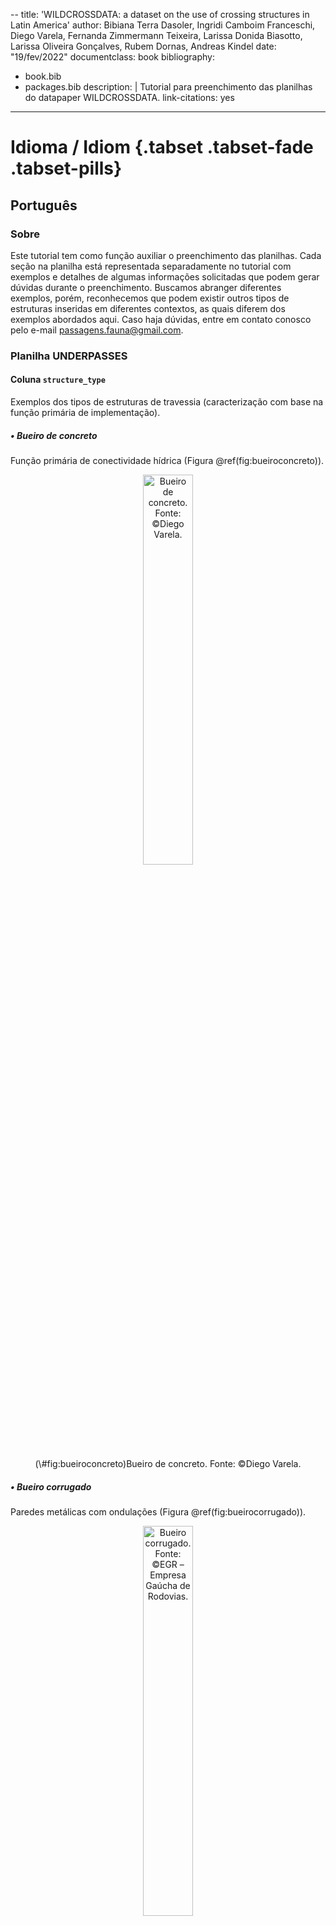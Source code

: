 -- 
title: 'WILDCROSSDATA: a dataset on the use of crossing structures in Latin America'
author: Bibiana Terra Dasoler, Ingridi Camboim Franceschi, Diego Varela, Fernanda
  Zimmermann Teixeira, Larissa Donida Biasotto, Larissa Oliveira
  Gonçalves, Rubem Dornas, Andreas Kindel
date: "19/fev/2022"
documentclass: book
bibliography:
- book.bib
- packages.bib
description: |
  Tutorial para preenchimento das planilhas do datapaper WILDCROSSDATA.
link-citations: yes
---

# Idioma / Idiom {.tabset .tabset-fade .tabset-pills}

## Português

### Sobre

Este tutorial tem como função auxiliar o preenchimento das planilhas. Cada seção na planilha está representada separadamente no tutorial com exemplos e detalhes de algumas informações solicitadas que podem gerar dúvidas durante o preenchimento. 
Buscamos abranger diferentes exemplos, porém, reconhecemos que podem existir outros tipos de estruturas inseridas em diferentes contextos, as quais diferem dos exemplos abordados aqui. Caso haja dúvidas, entre em contato conosco pelo e-mail passagens.fauna@gmail.com.

### Planilha UNDERPASSES

#### Coluna `structure_type`
Exemplos dos tipos de estruturas de travessia (caracterização com base na função primária de implementação).

##### • Bueiro de concreto
Função primária de conectividade hídrica (Figura \@ref(fig:bueiroconcreto)).

<div class="figure" style="text-align: center">
<img src="Imagens/bueiro_concreto.jpg" alt="Bueiro de concreto. Fonte: ©Diego Varela." width="40%" />
<p class="caption">(\#fig:bueiroconcreto)Bueiro de concreto. Fonte: ©Diego Varela.</p>
</div>

##### • Bueiro corrugado
Paredes metálicas com ondulações (Figura \@ref(fig:bueirocorrugado)).

<div class="figure" style="text-align: center">
<img src="Imagens/bueiro_corrugado.jpg" alt="Bueiro corrugado. Fonte: ©EGR – Empresa Gaúcha de Rodovias." width="40%" />
<p class="caption">(\#fig:bueirocorrugado)Bueiro corrugado. Fonte: ©EGR – Empresa Gaúcha de Rodovias.</p>
</div>

##### • Bueiro de metal
Paredes metálicas (Figura \@ref(fig:bueirodemetal)).

<div class="figure" style="text-align: center">
<img src="Imagens/bueiro_metal.jpeg" alt="Bueiro de metal. Fonte: ©Diego Varela." width="40%" />
<p class="caption">(\#fig:bueirodemetal)Bueiro de metal. Fonte: ©Diego Varela.</p>
</div>

##### • Bueiro com plataforma seca (bueiro com passadiço)
Função primária de conectividade hídrica, mas com plataforma seca permitindo a travessia da fauna terrestre (Figura \@ref(fig:bueiroplataformaseca)).

<div class="figure" style="text-align: center">
<img src="Imagens/bueiro_plataforma_seca.jpeg" alt="Bueiro com plataforma seca (bueiro com passadiço). Fonte: ©Fernanda Teixeira." width="40%" />
<p class="caption">(\#fig:bueiroplataformaseca)Bueiro com plataforma seca (bueiro com passadiço). Fonte: ©Fernanda Teixeira.</p>
</div>

##### • Passagem de gado
Não possui drenagem de água e sua função primária é a de passagem de gado (Figura \@ref(fig:passagemdegado)).

<div class="figure" style="text-align: center">
<img src="Imagens/passagem_de_gado.jpg" alt="Passagem de gado. Fonte: ©Diego Varela." width="40%" />
<p class="caption">(\#fig:passagemdegado)Passagem de gado. Fonte: ©Diego Varela.</p>
</div>

##### • Passagem de fauna
Não possui drenagem de água e sua função primária é a de passagem de fauna (Figura \@ref(fig:passagemdefauna)).

<div class="figure" style="text-align: center">
<img src="Imagens/passagem_de_fauna.jpg" alt="Passagem de fauna. Fonte: ©Diego Varela." width="40%" />
<p class="caption">(\#fig:passagemdefauna)Passagem de fauna. Fonte: ©Diego Varela.</p>
</div>

##### • Ponte
Estrutura suspensa por colunas e habitualmente com presença de água (exceto períodos de seca). Exemplos: viadutos, pontilhões, pontes e elevadas (Figura \@ref(fig:ponte)).

<div class="figure" style="text-align: center">
<img src="Imagens/ponte.JPG" alt="Ponte. Fonte: ©EGR – Empresa Gaúcha de Rodovias." width="40%" />
<p class="caption">(\#fig:ponte)Ponte. Fonte: ©EGR – Empresa Gaúcha de Rodovias.</p>
</div>

<div class="figure" style="text-align: center">
<img src="Imagens/viaduto.jpg" alt="Viaduto. Fonte: ©Diego Varela." width="40%" />
<p class="caption">(\#fig:viaduto)Viaduto. Fonte: ©Diego Varela.</p>
</div>

#### Coluna `structure_cell`
Determinadas estruturas, principalmente as drenagens de água, podem ser formadas por múltiplas estruturas paralelas de mesma função. Essa coluna tem por objetivo informar o número de estruturas paralelas (por analogia, nos exemplos, é contabilizado o número de embocaduras de um dos lados da estrutura). Os exemplos abaixo não esgotam as possibilidades (p. ex. quádrupla (4), quíntupla (5) etc.).

##### • Simples (1)
Estrutura com embocadura única (Figura \@ref(fig:cellssimples)).

<div class="figure" style="text-align: center">
<img src="Imagens/cells_simples.jpg" alt="Passagem simples (embocadura única). Fonte: ©EGR – Empresa Gaúcha de Rodovias." width="40%" />
<p class="caption">(\#fig:cellssimples)Passagem simples (embocadura única). Fonte: ©EGR – Empresa Gaúcha de Rodovias.</p>
</div>

##### • Dupla (2)
Estrutura com duas embocaduras (Figura \@ref(fig:cellsdupla)).

<div class="figure" style="text-align: center">
<img src="Imagens/cells_dupla.jpg" alt="Passagem dupla (duas embocaduras). Fonte: ©EGR – Empresa Gaúcha de Rodovias." width="45%" />
<p class="caption">(\#fig:cellsdupla)Passagem dupla (duas embocaduras). Fonte: ©EGR – Empresa Gaúcha de Rodovias.</p>
</div>

##### • Tripla (3)
Estrutura com três embocaduras (Figura \@ref(fig:cellstripla)).

<div class="figure" style="text-align: center">
<img src="Imagens/cells_tripla.jpg" alt="Passagem tripla (três embocaduras). Fonte: ©EGR – Empresa Gaúcha de Rodovias." width="50%" />
<p class="caption">(\#fig:cellstripla)Passagem tripla (três embocaduras). Fonte: ©EGR – Empresa Gaúcha de Rodovias.</p>
</div>

#### Coluna `structure_shape`
Determinadas estruturas, principalmente as drenagens de água, costumam ter formatos de embocadura predeterminados, como circular (ou tubular / elíptico), celular (quadrado ou retangular) e em arco.

##### • Celular
Estrutura com perfil de embocadura com ângulos retos (quadrado ou retangular)
 (Figura \@ref(fig:celular)).
 
<div class="figure" style="text-align: center">
<img src="Imagens/celular.jpg" alt="Estrutura celular. Fonte: ©EGR – Empresa Gaúcha de Rodovias." width="50%" />
<p class="caption">(\#fig:celular)Estrutura celular. Fonte: ©EGR – Empresa Gaúcha de Rodovias.</p>
</div>

##### • Tubular
Perfil de embocadura circular ou elíptico
 (Figura \@ref(fig:tubular)).
 
<div class="figure" style="text-align: center">
<img src="Imagens/tubular.jpg" alt="Estrutura tubular. Fonte: ©EGR – Empresa Gaúcha de Rodovias." width="50%" />
<p class="caption">(\#fig:tubular)Estrutura tubular. Fonte: ©EGR – Empresa Gaúcha de Rodovias.</p>
</div>

##### • Arco
Perfil de embocadura circular ou elíptico
 (Figura \@ref(fig:arco)).
 
<div class="figure" style="text-align: center">
<img src="Imagens/bueiro_arco.jpeg" alt="Estrutura em arco. Fonte: ©Fernanda Teixeira." width="50%" />
<p class="caption">(\#fig:arco)Estrutura em arco. Fonte: ©Fernanda Teixeira.</p>
</div>

#### Coluna `structure_photo`
Para que possamos compreender todos os diferentes contextos de passagens de fauna e, eventualmente, realizar confirmações sobre os dados disponibilizados, imagens representativas de cada estrutura de travessia devem ser enviadas no mesmo e-mail da planilha de dados, preferencialmente anexadas ou com link para baixar. A proposta dessa foto **não** é o envio de uma imagem capturada pela armadilha fotográfica, mas uma foto tirada externamente exibindo o número de embocaduras (células) e formato da estrutura. Exemplos nesse sentido podem ser encontrados na Figura \@ref(fig:structurephotounder).

<div class="figure" style="text-align: center">
<img src="Imagens/structure_photo_under.png" alt="Exemplos de fotos a serem enviadas como demonstração da estrutura de travessia." width="100%" />
<p class="caption">(\#fig:structurephotounder)Exemplos de fotos a serem enviadas como demonstração da estrutura de travessia.</p>
</div>

#### Colunas `structure_height`, `structure_width`, `structure_length` e `waterbody_width`

##### • Estruturas convencionais
Valores de mensuração da estrutura devem ser fornecidos, como altura (`structure_height` = **a**), largura (`structure_width` = **b**) e comprimento (`structure_length` = **c**, **c1**, **c2**) da estrutura (Figura \@ref(fig:structuremedidas)).Os valores devem ser informados em **metros**.
Cabe notar que o comprimento pode não ser igual à largura da pista, uma vez que existem estruturas esconsas (**c1**, enviesadas) em relação ao eixo da via ou em estradas com aterro, no qual a estrutura vá além da largura da via e do acostamento (**c2**).

<div class="figure" style="text-align: center">
<img src="Imagens/under_medidas.jpg" alt="Esquemas para estrutura convencionais exibindo as formas de coleta de parâmetros de altura (**a**), largura (**b**) e comprimento (**c1**, **c2**) da estrutura." width="80%" />
<p class="caption">(\#fig:structuremedidas)Esquemas para estrutura convencionais exibindo as formas de coleta de parâmetros de altura (**a**), largura (**b**) e comprimento (**c1**, **c2**) da estrutura.</p>
</div>

##### • Pontes
O sistema de mensuração é diferenciado no caso de pontes.
Valores de mensuração da estrutura devem ser fornecidos, como altura (`structure_height` = **a**), largura (soma) das margens secas (`structure_width` = **b**), extensão (`structure_length` = **c**) e largura do corpo d'água sob a ponte (`waterbody_width` = **d**) da estrutura (Figura \@ref(fig:structuremedidasagua)).Os valores devem ser informados em **metros**.

<div class="figure" style="text-align: center">
<img src="Imagens/ponte_bd.jpg" alt="Esquemas para pontes e pontilhões exibindo as formas de coleta de parâmetros de altura (**a**), largura (soma) das margens secas (**b**), comprimento (**c**) e largura do corpo d'água sob a ponte (**d**) de pontes e pontilhões." width="100%" />
<p class="caption">(\#fig:structuremedidasagua)Esquemas para pontes e pontilhões exibindo as formas de coleta de parâmetros de altura (**a**), largura (soma) das margens secas (**b**), comprimento (**c**) e largura do corpo d'água sob a ponte (**d**) de pontes e pontilhões.</p>
</div>

### Planilha OVERPASSES
#### Coluna `structure_type`
Nessa seção são apresentados os diferentes tipos de estruturas de travessias superiores.

##### • Pontes flexíveis
São pontes que apresentam material flexível sujeito a oscilações quando o animal está cruzando ou em regiões com ventos. Abaixo segue alguns exemplos.

###### - Ponte flexível em aço (Figura \@ref(fig:flexivelaco)).

<div class="figure" style="text-align: center">
<img src="Imagens/flexivel_aco.jpg" alt="Ponte flexível em aço. Fonte: ©Rodosol." width="40%" />
<p class="caption">(\#fig:flexivelaco)Ponte flexível em aço. Fonte: ©Rodosol.</p>
</div>

###### - Ponte flexível em redes (Figura \@ref(fig:flexivelrede)).

<div class="figure" style="text-align: center">
<img src="Imagens/flexivel_rede.jpg" alt="Ponte flexível em redes. Fonte: ©Rubem Dornas." width="40%" />
<p class="caption">(\#fig:flexivelrede)Ponte flexível em redes. Fonte: ©Rubem Dornas.</p>
</div>

###### - Ponte flexível de corda (Figura \@ref(fig:flexivelcorda)).

<div class="figure" style="text-align: center">
<img src="Imagens/flexivel_corda.jpg" alt="Ponte flexível de corda. Fonte: ©Rodosol." width="40%" />
<p class="caption">(\#fig:flexivelcorda)Ponte flexível de corda. Fonte: ©Rodosol.</p>
</div>

###### - Ponte flexível em túnel
Ponte que normalmente consiste em uma trama de cordas em formato retangular (Figura \@ref(fig:flexiveltunel)).

<div class="figure" style="text-align: center">
<img src="Imagens/sem_foto.png" alt="Ponte flexível em túnel." width="40%" />
<p class="caption">(\#fig:flexiveltunel)Ponte flexível em túnel.</p>
</div>

##### • Pontes rígidas
São pontes que apresentam material rígido que não está sujeito a oscilações quando o animal está cruzando ou com presença de ventos. Abaixo segue alguns exemplos.

###### - Ponte rígida com tronco de madeira

<div class="figure" style="text-align: center">
<img src="Imagens/over_tronco.png" alt="Ponte rígida com tronco de madeira. Fonte: ©Francini Garcia." width="40%" />
<p class="caption">(\#fig:rigidamadeira)Ponte rígida com tronco de madeira. Fonte: ©Francini Garcia.</p>
</div>

###### - Ponte rígida com plataforma metálica

<div class="figure" style="text-align: center">
<img src="Imagens/plataforma_metalica.jpeg" alt="Ponte rígida com plataforma metálica. Fonte: ©Helio Secco." width="40%" />
<p class="caption">(\#fig:rigidametal)Ponte rígida com plataforma metálica. Fonte: ©Helio Secco.</p>
</div>

##### • Pontes de vegetação
###### - Ponte de lianas

<div class="figure" style="text-align: center">
<img src="Imagens/sem_foto.png" alt="Ponte de lianas." width="40%" />
<p class="caption">(\#fig:vegetacaolianas)Ponte de lianas.</p>
</div>

###### - Ponte de copas
Esse tipo de travessia consiste na conexão ou proximidade entre copas de árvores dos dois lados que se juntam ou ficam próximas o suficiente para permitir o cruzamento do animal sobre a via (Figura \@ref(fig:vegetacaocopas)).

<div class="figure" style="text-align: center">
<img src="Imagens/ponte_copas.jpg" alt="Ponte de copas. Fonte: ©Larissa Gonçalves." width="40%" />
<p class="caption">(\#fig:vegetacaocopas)Ponte de copas. Fonte: ©Larissa Gonçalves.</p>
</div>

##### • Ecoduto
###### - Viaduto vegetado
Viaduto construído especificamente para travessia de fauna, costumeiramente com presença de cobertura de gramíneas e arbustos (Figura \@ref(fig:viadutovegetado)).

<div class="figure" style="text-align: center">
<img src="Imagens/viaduto_vegetado.jpg" alt="Viaduto vegetado. Fonte: ©Diego Varela." width="40%" />
<p class="caption">(\#fig:viadutovegetado)Viaduto vegetado. Fonte: ©Diego Varela.</p>
</div>

#### Coluna `structure_branch_access`
Corresponde ao número de ligações implantadas para dar acesso à passagem superior.

<div class="figure" style="text-align: center">
<img src="Imagens/sem_foto.png" alt="Ramificações de acesso à passagem superior." width="40%" />
<p class="caption">(\#fig:structurebranchaccess)Ramificações de acesso à passagem superior.</p>
</div>

#### Coluna `structure_photo`
Para que possamos compreender todos os diferentes contextos de passagens de fauna e, eventualmente, realizar confirmações sobre os dados disponibilizados, imagens representativas de cada estrutura de travessia devem ser enviadas no mesmo e-mail da planilha de dados, preferencialmente anexadas ou com link para baixar. 
A proposta dessa foto **não** é o envio de uma imagem capturada pela armadilha fotográfica, mas uma foto tirada externamente exibindo o formato da estrutura como no exemplo (Figura \@ref(fig:structurephotoover)).

<div class="figure" style="text-align: center">
<img src="Imagens/structure_photo_over.jpg" alt="Exemplo de foto a ser enviada como demonstração da estrutura de travessia. Fonte: ©Diego Varela." width="40%" />
<p class="caption">(\#fig:structurephotoover)Exemplo de foto a ser enviada como demonstração da estrutura de travessia. Fonte: ©Diego Varela.</p>
</div>

#### Colunas `structure_height`, `structure_length`, `structure_width` e `structure_internal_height`
Valores de mensuração da estrutura devem ser fornecidos, como altura (`structure_height` = **a**), largura (`structure_width` = **b**), comprimento (`structure_length` = **c**) e altura interna da estrutura (caso se aplique) (`structure_internal_height` = **d**) (Figura \@ref(fig:structuremedidasover)).Os valores devem ser informados em **metros**.
Cabe notar que o comprimento pode **não ser** igual à largura da pista, uma vez os pilares de sustentação das passagens superiores costumam se distanciar da via sendo implantadas na faixa de domínio.

<div class="figure" style="text-align: center">
<img src="Imagens/over_medidas2.jpg" alt="Esquemas para determinação de medidas de parâmetros de altura (**a**), comprimento (**b**), largura (**c**) e altura interna (**d**) da estrutura." width="40%" />
<p class="caption">(\#fig:structuremedidasover)Esquemas para determinação de medidas de parâmetros de altura (**a**), comprimento (**b**), largura (**c**) e altura interna (**d**) da estrutura.</p>
</div>

### Planilha FENCING
#### Colunas `fence_length`
Esses campos devem ser preenchidos com a extensão da cerca, de acordo com os 4 lados adjacentes à embocadura da passagem, nomeados como **A1**, **A2**, **B1** e **B2** (Figura \@ref(fig:fencelength)).

<div class="figure" style="text-align: center">
<img src="Imagens/fence_length2.jpg" alt="Exemplo da extensão da cerca de ambos os lados da embocadura da estrutura de travessia e também de ambos os lados da infraestrutura linear." width="80%" />
<p class="caption">(\#fig:fencelength)Exemplo da extensão da cerca de ambos os lados da embocadura da estrutura de travessia e também de ambos os lados da infraestrutura linear.</p>
</div>

#### Coluna `fence_overhang`
As cercas direcionadoras podem possuir ou não algum tipo de aba superior à sua estrutura, normalmente planejado de acordo com a fauna a ser barrada.

##### • Cerca com aba ausente
O tipo de cerca mais comum, sem abas (Figura \@ref(fig:cercasemaba)).

<div class="figure" style="text-align: center">
<img src="Imagens/cerca_aba_ausente.png" alt="Cerca com aba ausente." width="50%" />
<p class="caption">(\#fig:cercasemaba)Cerca com aba ausente.</p>
</div>

##### • Cerca com aba angulada rígida
Cerca cuja aba superior é angulada, em material rígido, normalmente angulada para fora da via (Figura \@ref(fig:cercaabarigida)).

<div class="figure" style="text-align: center">
<img src="Imagens/cerca_aba_rigida.png" alt="Cerca com aba angulada rígida." width="50%" />
<p class="caption">(\#fig:cercaabarigida)Cerca com aba angulada rígida.</p>
</div>

##### • Cerca com aba dobrada flexível
A cerca com aba superior dobrada flexível possui material de menor rigidez, visando ceder com o peso do animal (Figura \@ref(fig:cercaflexivel)).

<div class="figure" style="text-align: center">
<img src="Imagens/cerca_flexivel.png" alt="Cerca com aba dobrada flexível." width="50%" />
<p class="caption">(\#fig:cercaflexivel)Cerca com aba dobrada flexível.</p>
</div>

##### • Cerca com aba rolete ou similar
Cerca em que a aba é em formato de rolo, que gira quando um animal se escora sobre ela (Figura \@ref(fig:cercarolete)).

<div class="figure" style="text-align: center">
<img src="Imagens/cerca_rolete.png" alt="Cerca com aba rolete." width="50%" />
<p class="caption">(\#fig:cercarolete)Cerca com aba rolete.</p>
</div>

#### Coluna `fence_conservation`
Qualquer possibilidade de acesso a via a cerca é considerada não integra, pois perde a função de bloqueio de acesso a via. Abaixo segue exemplos de conservação das cercas.

##### • Cerca íntegra 
A cerca **não** apresenta buracos, defeitos ou irregularidades (Figura \@ref(fig:cercaintegra)).

<div class="figure" style="text-align: center">
<img src="Imagens/cerca_integra.jpeg" alt="Exemplo de cerca íntegra. Fonte: ©Fernanda Teixeira." width="50%" />
<p class="caption">(\#fig:cercaintegra)Exemplo de cerca íntegra. Fonte: ©Fernanda Teixeira.</p>
</div>

##### • Cerca não íntegra
A cerca apresenta buracos e/ou defeitos (Figura \@ref(fig:cercanaointegra)).

<div class="figure" style="text-align: center">
<img src="Imagens/cerca_nao_integra.jpeg" alt="Exemplo de cerca não íntegra. Fonte: ©Fernanda Teixeira." width="50%" />
<p class="caption">(\#fig:cercanaointegra)Exemplo de cerca não íntegra. Fonte: ©Fernanda Teixeira.</p>
</div>

### Planilha CAMERA TRAP
#### Colunas `camera_position`
Exemplos da posição da armadilha fotográfica em relação à estrutura de travessia.

##### • Posição interna borda
A câmera está poscionada na borda interna da estrutura de travessia (Figura \@ref(fig:internaborda)).

<div class="figure" style="text-align: center">
<img src="Imagens/camera_position_interna_borda.jpg" alt=" Câmera com posição interna borda. Fonte: ©EGR - Empresa Gaúcha de Rodovias." width="50%" />
<p class="caption">(\#fig:internaborda) Câmera com posição interna borda. Fonte: ©EGR - Empresa Gaúcha de Rodovias.</p>
</div>

##### • Posição interna central
A câmera está poscionada dentro da estrutura de travessia, na parte central (Figura \@ref(fig:internacentral)).

<div class="figure" style="text-align: center">
<img src="Imagens/camera_position_interna_central.jpg" alt="Câmera com posição interna central. Fonte: ©EGR - Empresa Gaúcha de Rodovias." width="50%" />
<p class="caption">(\#fig:internacentral)Câmera com posição interna central. Fonte: ©EGR - Empresa Gaúcha de Rodovias.</p>
</div>

##### • Posição externa
A câmera está poscionada externamente, fora da estrutura de travessia (Figura \@ref(fig:externa)).
<div class="figure" style="text-align: center">
<img src="Imagens/camera_position_externa.jpg" alt="Câmera com posição externa. Fonte: ©EGR - Empresa Gaúcha de Rodovias." width="50%" />
<p class="caption">(\#fig:externa)Câmera com posição externa. Fonte: ©EGR - Empresa Gaúcha de Rodovias.</p>
</div>

#### Colunas `camera_view`
Exemplos da visão da armadilha fotográfica em relação à estrutura de travessia.

##### • Câmera com visão para embocadura da estrutura
A visão da câmera está focada na embocadura da estrutura de travessia (Figura \@ref(fig:cameravisaoabertura)).

<div class="figure" style="text-align: center">
<img src="Imagens/camera_visao_abertura.jpg" alt="Câmera com visão para abertura da estrutura. Fonte: ©EGR - Empresa Gaúcha de Rodovias." width="50%" />
<p class="caption">(\#fig:cameravisaoabertura)Câmera com visão para abertura da estrutura. Fonte: ©EGR - Empresa Gaúcha de Rodovias.</p>
</div>

##### • Câmera com visão para o interior da estrutura
A visão da câmera está focada no interior da estrutura de travessia (Figura \@ref(fig:cameravisaointerior)).

<div class="figure" style="text-align: center">
<img src="Imagens/camera_visao_interior.jpg" alt="Câmera com visão para o interior da estrutura. Fonte: ©Diego Varela." width="50%" />
<p class="caption">(\#fig:cameravisaointerior)Câmera com visão para o interior da estrutura. Fonte: ©Diego Varela.</p>
</div>

#### Colunas `camera_vision_photo`
Exemplos de fotos obtidas com cada armadilha fotográfica para visualização do ambiente a serem
preenchidas neste campo.
**As imagens devem ser anexadas e enviadas no mesmo e mail de planilha de dados!**

<div class="figure" style="text-align: center">
<img src="Imagens/camera_vision_photo.jpg" alt="Exemplos de imagens com a visão da câmera para serem enviadas. Fonte: ©Diego Varela." width="90%" />
<p class="caption">(\#fig:cameravisionphoto)Exemplos de imagens com a visão da câmera para serem enviadas. Fonte: ©Diego Varela.</p>
</div>

#### Colunas `Behavior`
Exemplos dos comportamentos dos animais em relação à estrutura de travessia considerados.

#### • Dentro
O animal está dentro da estrutura de travessia (Figura \@ref(fig:dentro)).

<div class="figure" style="text-align: center">
<img src="Imagens/behavior_dentro.jpg" alt="O animal está dentro da estrutura de travessia. Fonte: ©." width="50%" />
<p class="caption">(\#fig:dentro)O animal está dentro da estrutura de travessia. Fonte: ©.</p>
</div>

#### • Entrando
O animal parece estar entrando dentro da estrutura de travessia (Figura \@ref(fig:entrando)).

<div class="figure" style="text-align: center">
<img src="Imagens/behavior_entrando.jpg" alt="O animal está entrando na estrutura de travessia. Fonte: ©EGR - Empresa Gaúcha de Rodovias." width="50%" />
<p class="caption">(\#fig:entrando)O animal está entrando na estrutura de travessia. Fonte: ©EGR - Empresa Gaúcha de Rodovias.</p>
</div>

#### • Saindo
O animal parece estar saindo de dentro da estrutura de travessia (Figura \@ref(fig:saindo)).

<div class="figure" style="text-align: center">
<img src="Imagens/behavior_saindo.jpg" alt="O animal está saindo da estrutura de travessia. Fonte: ©EGR - Empresa Gaúcha de Rodovias." width="50%" />
<p class="caption">(\#fig:saindo)O animal está saindo da estrutura de travessia. Fonte: ©EGR - Empresa Gaúcha de Rodovias.</p>
</div>

#### • Arredores
Quando não for classificado em nenhuma outra categoria, mas o animal estava próximo a passagem (Figura \@ref(fig:arredores)).

<div class="figure" style="text-align: center">
<img src="Imagens/behavior_arredores.jpg" alt="O animal está próximo da estrutura de travessia. Fonte: ©EGR - Empresa Gaúcha de Rodovias." width="50%" />
<p class="caption">(\#fig:arredores)O animal está próximo da estrutura de travessia. Fonte: ©EGR - Empresa Gaúcha de Rodovias.</p>
</div>

#### • Evitando
Vídeo ou fotos em sequência que confirmam que o animal desistiu de entrar na estrutura de travessia (Figura \@ref(fig:evitando)).

<div class="figure" style="text-align: center">
<img src="Imagens/sem_foto.png" alt="Exemplo de animal evitando/desistindo de entrar na estrutura de travessia." width="40%" />
<p class="caption">(\#fig:evitando)Exemplo de animal evitando/desistindo de entrar na estrutura de travessia.</p>
</div>
***




## English
### About

## Español
### Sobre
